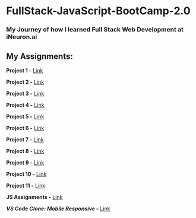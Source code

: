 # FullStack-JavaScript-BootCamp-2.0

### My Journey of how I learned Full Stack Web Development at iNeuron.ai

## **My Assignments:**

**Project 1 -**
[Link](./Project/FSJS-2.0-Project-01/)

**Project 2 -**
[Link](./Project/FSJS-2.0-Project-02/)

**Project 3 -**
[Link](./Project/FSJS-2.0-Project-03/)

**Project 4 -**
[Link](./Project/FSJS-2.0-Project-04/)

**Project 5 -**
[Link](./Project/FSJS-2.0-Project-05/)

**Project 6 -**
[Link](./Project/FSJS-2.0-Project-06/index.html)

**Project 7 -**
[Link](https://github.com/ANKUSH-meshram/FullStack-JavaScript-BootCamp-2.0/tree/master/Project/FSJS-2.0-Project-07-CreditCardLandingPage)

**Project 8 -**
[Link](./Project/FSJS-2.0-Project-08-HostingSiteLandingPage/)

**Project 9 -**
[Link](./Project/FSJS-2.0-Project-09-GamingLandingPage/)

**Project 10 -**
[Link](./Project/FSJS-2.0-Project-10-RealEstateLandingPage/)

**Project 11 -**
[Link](./Project/FSJS-2.0-Project-11-BeatsLandingPage/)

**JS Assignments -**
[Link](./JS-Assignments/)

_**VS Code Clone: Mobile Responsive -**_
[Link](./Project/VS-CodeClone-using-Tailwind/)
